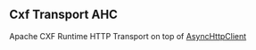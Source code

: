 Cxf Transport AHC
---------------------------------------------------
Apache CXF Runtime HTTP Transport on top of [AsyncHttpClient](https://github.com/AsyncHttpClient/async-http-client)
